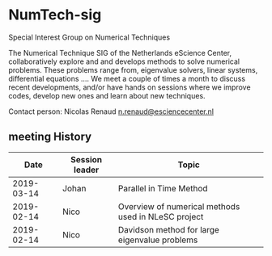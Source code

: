 # NumTech-sig
Special Interest Group on Numerical Techniques

The Numerical Technique SIG of the Netherlands eScience Center, collaboratively explore and and develops methods to solve numerical problems. These problems range from, eigenvalue solvers, linear systems, differential equations .... We meet a couple of times a month to discuss recent developments, and/or have hands on sessions where we improve codes, develop new ones and learn about new techniques.

Contact person: Nicolas Renaud n.renaud@esciencecenter.nl 

## meeting History


| Date | Session leader | Topic |
|------|----------------|-------|
| 2019-03-14 | Johan | Parallel in Time Method |
| 2019-02-14 | Nico | Overview of numerical methods used in NLeSC project |
| 2019-02-14 | Nico | Davidson method for large eigenvalue problems |



